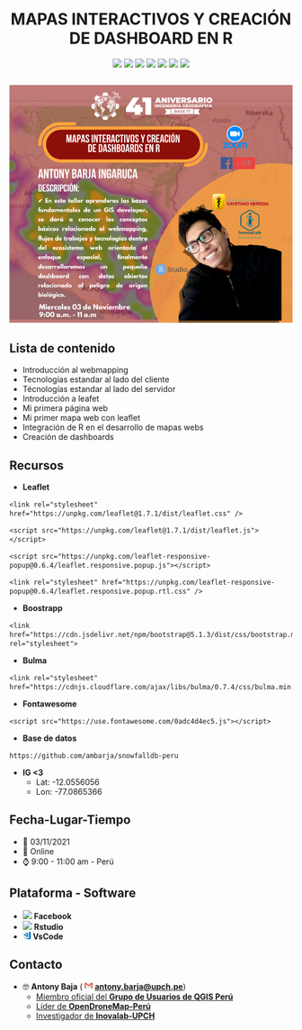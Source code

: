 <h1 align="center"><strong>MAPAS INTERACTIVOS Y CREACIÓN DE DASHBOARD EN R</strong></h1>

<table align="center">
 <p align = "center">
   <a href="https://www.linkedin.com/in/antonybarja/"><img src="https://img.shields.io/badge/Autor-Antony%20Barja-lightgrey?style=for-the-badge"></a> <a href="https://github.com/ambarja/Buenas-practicas-con-QGIS/discussions/new"><img src="https://img.shields.io/badge/discusión-participa-brightgreen?style=for-the-badge&logo=githubhref="/></a>
   <a href="https://www.linkedin.com/in/antonybarja/"><img src="https://img.shields.io/badge/linkedin-%230077B5.svg?&style=for-the-badge&logo=linkedin&logoColor=white"/></a>
   <a href="https://twitter.com/antony_barja"><img src="https://img.shields.io/badge/twitter-%231DA1F2.svg?&style=for-the-badge&logo=twitter&logoColor=white"/></a>
   <a href="https://www.youtube.com/channel/UCuWvYTTYCZBmbDoEbsY2MSw"><img src="https://img.shields.io/badge/youtube-%23FF0000.svg?&style=for-the-badge&logo=youtube&logoColor=white"/></a>
   <a href="https://github.com/ambarja/WebMapping-Taller/stargazers"><img src="https://img.shields.io/github/stars/ambarja/WebMapping-Taller?style=for-the-badge"/></a>
   <a href="https://github.com/ambarja/WebMapping-Taller/fork?fragment=1"><img src="https://img.shields.io/github/forks/ambarja/WebMapping-Taller?style=for-the-badge"/></a>
   
 </p>
</table>


![img](./img/post.png)

## **Lista de contenido**
 - Introducción al webmapping 
 - Tecnologías estandar al lado del cliente
 - Técnologías estandar al lado del servidor
 - Introducción a leafet 
 - Mi primera página web 
 - Mi primer mapa web con leaflet
 - Integración de R en el desarrollo de mapas webs
 - Creación de dashboards

## **Recursos**

- **Leaflet**

```
<link rel="stylesheet" href="https://unpkg.com/leaflet@1.7.1/dist/leaflet.css" />
```
```
<script src="https://unpkg.com/leaflet@1.7.1/dist/leaflet.js"></script>
```
```
<script src="https://unpkg.com/leaflet-responsive-popup@0.6.4/leaflet.responsive.popup.js"></script>
```
```    
<link rel="stylesheet" href="https://unpkg.com/leaflet-responsive-popup@0.6.4/leaflet.responsive.popup.rtl.css" />
```

- **Boostrapp** 

```
<link href="https://cdn.jsdelivr.net/npm/bootstrap@5.1.3/dist/css/bootstrap.min.css" rel="stylesheet">

```
- **Bulma**

```
<link rel="stylesheet" href="https://cdnjs.cloudflare.com/ajax/libs/bulma/0.7.4/css/bulma.min.css">

```
- **Fontawesome**

```
<script src="https://use.fontawesome.com/0adc4d4ec5.js"></script>
```

- **Base de datos**

```
https://github.com/ambarja/snowfalldb-peru
```
- **IG <3**
  * Lat: -12.0556056
  * Lon: -77.0865366

## **Fecha-Lugar-Tiempo**

 * 📅 03/11/2021
 * 🔵 Online
 * ⌚ 9:00 - 11:00 am - Perú

## **Plataforma - Software**

 * <img src="https://upload.wikimedia.org/wikipedia/commons/thumb/5/51/Facebook_f_logo_%282019%29.svg/600px-Facebook_f_logo_%282019%29.svg.png" height=12> **Facebook**
 * <img src="https://upload.wikimedia.org/wikipedia/commons/d/d0/RStudio_logo_flat.svg" height=14> **Rstudio**
 * <img src="https://raw.githubusercontent.com/ambarja/Buenas-practicas-con-QGIS/main/img/vscode.png" height=14> **VsCode**

## **Contacto**

* 🤓 **Antony Baja** ( <img src="https://raw.githubusercontent.com/ambarja/Buenas-practicas-con-QGIS/main/img/email.png" height=14> <b>antony.barja@upch.pe</b>)
  - [Miembro oficial del **Grupo de Usuarios de QGIS Perú**](https://github.com/qgispe)
  - [Líder de **OpenDroneMap-Perú**](https://www.facebook.com/groups/1467793856763738)
  - [Investigador de **Inovalab-UPCH**](https://www.innovalab.info/)

